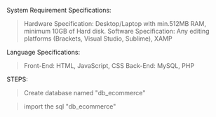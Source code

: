 System Requirement Specifications:
>Hardware Specification: Desktop/Laptop with min.512MB RAM, minimum 10GB of Hard disk.
>Software Specification: Any editing platforms (Brackets,  Visual Studio, Sublime), XAMP

Language Specifications:
>Front-End: HTML, JavaScript, CSS
>Back-End: MySQL, PHP

STEPS:
>Create database named "db_ecommerce"

>import the sql "db_ecommerce"

